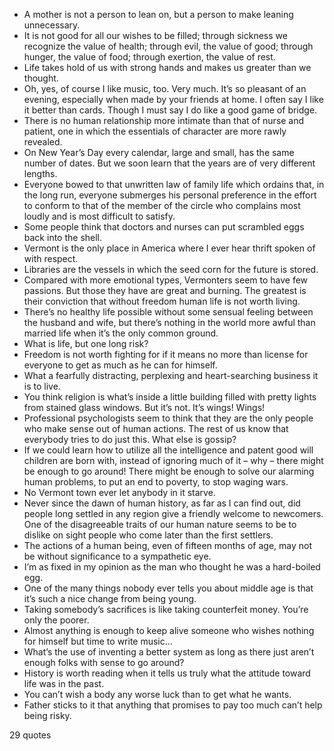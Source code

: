  - A mother is not a person to lean on, but a person to make leaning unnecessary.
 - It is not good for all our wishes to be filled; through sickness we recognize the value of health; through evil, the value of good; through hunger, the value of food; through exertion, the value of rest.
 - Life takes hold of us with strong hands and makes us greater than we thought.
 - Oh, yes, of course I like music, too. Very much. It’s so pleasant of an evening, especially when made by your friends at home. I often say I like it better than cards. Though I must say I do like a good game of bridge.
 - There is no human relationship more intimate than that of nurse and patient, one in which the essentials of character are more rawly revealed.
 - On New Year’s Day every calendar, large and small, has the same number of dates. But we soon learn that the years are of very different lengths.
 - Everyone bowed to that unwritten law of family life which ordains that, in the long run, everyone submerges his personal preference in the effort to conform to that of the member of the circle who complains most loudly and is most difficult to satisfy.
 - Some people think that doctors and nurses can put scrambled eggs back into the shell.
 - Vermont is the only place in America where I ever hear thrift spoken of with respect.
 - Libraries are the vessels in which the seed corn for the future is stored.
 - Compared with more emotional types, Vermonters seem to have few passions. But those they have are great and burning. The greatest is their conviction that without freedom human life is not worth living.
 - There’s no healthy life possible without some sensual feeling between the husband and wife, but there’s nothing in the world more awful than married life when it’s the only common ground.
 - What is life, but one long risk?
 - Freedom is not worth fighting for if it means no more than license for everyone to get as much as he can for himself.
 - What a fearfully distracting, perplexing and heart-searching business it is to live.
 - You think religion is what’s inside a little building filled with pretty lights from stained glass windows. But it’s not. It’s wings! Wings!
 - Professional psychologists seem to think that they are the only people who make sense out of human actions. The rest of us know that everybody tries to do just this. What else is gossip?
 - If we could learn how to utilize all the intelligence and patent good will children are born with, instead of ignoring much of it – why – there might be enough to go around! There might be enough to solve our alarming human problems, to put an end to poverty, to stop waging wars.
 - No Vermont town ever let anybody in it starve.
 - Never since the dawn of human history, as far as I can find out, did people long settled in any region give a friendly welcome to newcomers. One of the disagreeable traits of our human nature seems to be to dislike on sight people who come later than the first settlers.
 - The actions of a human being, even of fifteen months of age, may not be without significance to a sympathetic eye.
 - I’m as fixed in my opinion as the man who thought he was a hard-boiled egg.
 - One of the many things nobody ever tells you about middle age is that it’s such a nice change from being young.
 - Taking somebody’s sacrifices is like taking counterfeit money. You’re only the poorer.
 - Almost anything is enough to keep alive someone who wishes nothing for himself but time to write music...
 - What’s the use of inventing a better system as long as there just aren’t enough folks with sense to go around?
 - History is worth reading when it tells us truly what the attitude toward life was in the past.
 - You can’t wish a body any worse luck than to get what he wants.
 - Father sticks to it that anything that promises to pay too much can’t help being risky.

29 quotes
